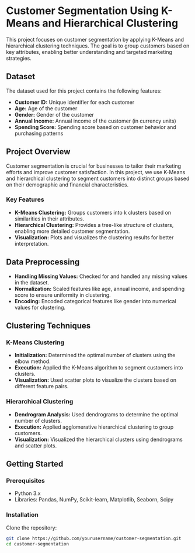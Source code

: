 # Customer Segmentation Using K-Means and Hierarchical Clustering

This project focuses on customer segmentation by applying K-Means and hierarchical clustering techniques. The goal is to group customers based on key attributes, enabling better understanding and targeted marketing strategies.

## Dataset

The dataset used for this project contains the following features:

- **Customer ID:** Unique identifier for each customer
- **Age:** Age of the customer
- **Gender:** Gender of the customer
- **Annual Income:** Annual income of the customer (in currency units)
- **Spending Score:** Spending score based on customer behavior and purchasing patterns

## Project Overview

Customer segmentation is crucial for businesses to tailor their marketing efforts and improve customer satisfaction. In this project, we use K-Means and hierarchical clustering to segment customers into distinct groups based on their demographic and financial characteristics.

### Key Features

- **K-Means Clustering:** Groups customers into k clusters based on similarities in their attributes.
- **Hierarchical Clustering:** Provides a tree-like structure of clusters, enabling more detailed customer segmentation.
- **Visualization:** Plots and visualizes the clustering results for better interpretation.

## Data Preprocessing

- **Handling Missing Values:** Checked for and handled any missing values in the dataset.
- **Normalization:** Scaled features like age, annual income, and spending score to ensure uniformity in clustering.
- **Encoding:** Encoded categorical features like gender into numerical values for clustering.

## Clustering Techniques

### K-Means Clustering

- **Initialization:** Determined the optimal number of clusters using the elbow method.
- **Execution:** Applied the K-Means algorithm to segment customers into clusters.
- **Visualization:** Used scatter plots to visualize the clusters based on different feature pairs.

### Hierarchical Clustering

- **Dendrogram Analysis:** Used dendrograms to determine the optimal number of clusters.
- **Execution:** Applied agglomerative hierarchical clustering to group customers.
- **Visualization:** Visualized the hierarchical clusters using dendrograms and scatter plots.

## Getting Started

### Prerequisites

- Python 3.x
- Libraries: Pandas, NumPy, Scikit-learn, Matplotlib, Seaborn, Scipy

### Installation

Clone the repository:
```bash
git clone https://github.com/yourusername/customer-segmentation.git
cd customer-segmentation
